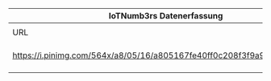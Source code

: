 |IoTNumb3rs Datenerfassung|||||||||||
| ---- | ---- | ---- | ---- | ---- | ---- | ---- | ---- | ---- | ---- | ---- |
||||||||||||
|URL|home_url|filename|device_class|device_count|market_class|market_volume|prognosis_year|publication_year|authorship_class|Dropbox folder|
|https://i.pinimg.com/564x/a8/05/16/a805167fe40ff0c208f3f9a9a6c47881.jpg|http://blog.venturepact.com/15-mind-blowing-stats-about-the-internet-of-things/|file2_a805167fe40ff0c208f3f9a9a6c47881.jpg||||||||marielledemuth/20181123-1805|
